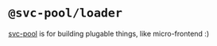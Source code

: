 # `@svc-pool/loader`

[svc-pool](https://github.com/svc-pool/svc-pool/) is for building plugable things, like micro-frontend :)
